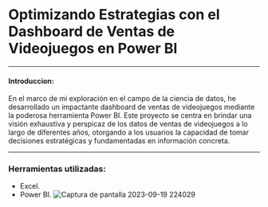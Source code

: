 # Optimizando Estrategias con el Dashboard de Ventas de Videojuegos en Power BI

------------
#### Introduccion:
En el marco de mi exploración en el campo de la ciencia de datos, he desarrollado un impactante dashboard de ventas de videojuegos mediante la poderosa herramienta Power BI. Este proyecto se centra en brindar una visión exhaustiva y perspicaz de los datos de ventas de videojuegos a lo largo de diferentes años, otorgando a los usuarios la capacidad de tomar decisiones estratégicas y fundamentadas en información concreta.

------------
### Herramientas utilizadas:
- Excel.
- Power BI.
![Captura de pantalla 2023-09-19 224029](https://github.com/FranciscoSerafini/dashboard-ventas-videojuegos/assets/112417033/38fd94e4-f52b-4ba1-ad87-3857a64677ab)
